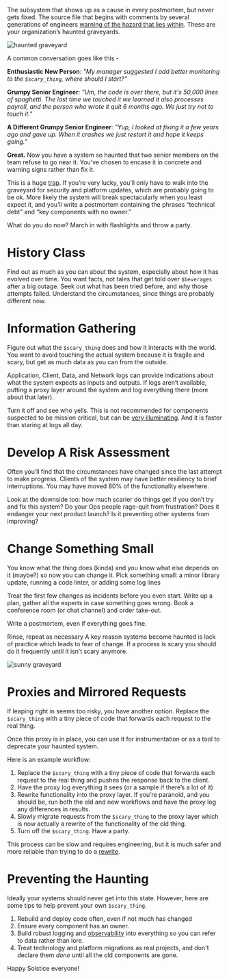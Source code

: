 
The subsystem that shows up as a cause in every postmortem, but never gets fixed. The source file that begins with
comments by several generations of engineers [warning of the hazard  that lies within](https://www.osti.gov/scitech/biblio/6799619). These are your organization’s haunted graveyards.

![haunted graveyard](./dark-graveyard-small.jpg)

A common conversation goes like this -

**Enthusiastic New Person**: _"My manager suggested I add better monitoring to the `$scary_thing`, where should I start?"_

**Grumpy Senior Engineer**: _"Um, the code is over there, but it's 50,000 lines of spaghetti. The last time we touched it we learned it also processes payroll, and the person who wrote it quit 6 months ago. We just try not to touch it."_

**A Different Grumpy Senior Engineer**: _"Yup, I looked at fixing it a few years ago and gave up. When it crashes we just restart it and hope it keeps going."_

**Great.** Now you have a system so haunted that two senior members on the team refuse to go near it. You’ve chosen to encase it in concrete and warning signs rather than fix it.

This is a huge [trap](https://www.usenix.org/conference/srecon17americas/program/presentation/reilly). If you’re very lucky, you’ll only have to walk into the graveyard for security and platform updates, which are probably <crosses fingers> going to be ok. More likely the system will break spectacularly when you least expect it, and you’ll write a postmortem containing the phrases “technical debt” and “key components with no owner.”

What do you do now? March in with flashlights and throw a party.

# History Class
Find out as much as you can about the system, especially about how it has evolved over time. You want facts,
not tales that get told over `$beverages` after a big outage. Seek out what has been tried before, and *why* those attempts failed. Understand the circumstances, since things are probably different now.

# Information Gathering
Figure out what the `$scary_thing` does and how it interacts with the world. You want to avoid touching the actual system because it is fragile and scary, but get as much data as you can from the outside.

Application, Client, Data, and Network logs can provide indications about what the system expects as inputs and outputs. If logs aren’t available, putting a proxy layer around the system and log everything there (more about that later).

Turn it off and see who yells. This is not recommended for components suspected to be mission critical, but can be
[very illuminating](https://landing.google.com/sre/book/chapters/service-level-objectives.html#xref_risk-management_global-chubby-planned-outage). And it is faster than staring at logs all day.

# Develop A Risk Assessment
Often you’ll find that the circumstances have changed since the last attempt to make progress. Clients of the system may have better resiliency to brief interruptions. You may have moved 80% of the functionality elsewhere.

Look at the downside too: how much scarier do things get if you don’t try and fix this system? Do your Ops people rage-quit from frustration? Does it endanger your next product launch? Is it preventing other systems from improving?

# Change Something Small
You know what the thing does (kinda) and you know what else depends on it (maybe?) so now you can change it. Pick something small: a minor library update, running a code linter, or adding some log lines

Treat the first few changes as incidents before you even start. Write up a plan, gather all the experts in case something goes wrong. Book a conference room (or chat channel) and order take-out.

Write a postmortem, even if everything goes fine.

Rinse, repeat as necessary
A key reason systems become haunted is lack of practice which leads to fear of change.
If a process is scary you should do it frequently until it isn’t scary anymore.

![sunny graveyard](./light-graveyard-small.jpg)

# Proxies and Mirrored Requests
If leaping right in seems too risky, you have another option. Replace the `$scary_thing` with a tiny piece of code that forwards each request to the real thing.

Once this proxy is in place, you can use it for instrumentation or as a tool to deprecate your haunted system.

Here is an example workflow:

1. Replace the `$scary_thing` with a tiny piece of code that forwards each request to the real thing and pushes the response back to the client.
1. Have the proxy log everything it sees (or a sample if there’s a lot of it)
1. Rewrite functionality into the proxy layer. If you’re paranoid, and you should be, run both the old and new workflows and have the proxy log any differences in results.
1. Slowly migrate requests from the `$scary_thing` to the proxy layer which is now actually a rewrite of the functionality of the old thing.
1. Turn off the `$scary_thing`. Have a party.

This process can be slow and requires engineering, but it is much safer and more reliable than trying to do a
[rewrite](https://everythingsysadmin.com/2016/03/wasting-one-million-dollars.html).

# Preventing the Haunting
Ideally your systems should never get into this state. However, here are some tips to help prevent your own `$scary_thing`.

1. Rebuild and deploy code often, even if not much has changed
1. Ensure every component has an owner.
1. Build robust logging and [observability](https://honeycomb.io/blog/2017/11/best-practices-for-observability/)
into everything so you can refer to data rather than lore.
1. Treat technology and platform migrations as real projects, and don't declare them _done_ until all the old
components are gone.

Happy Solstice everyone!
